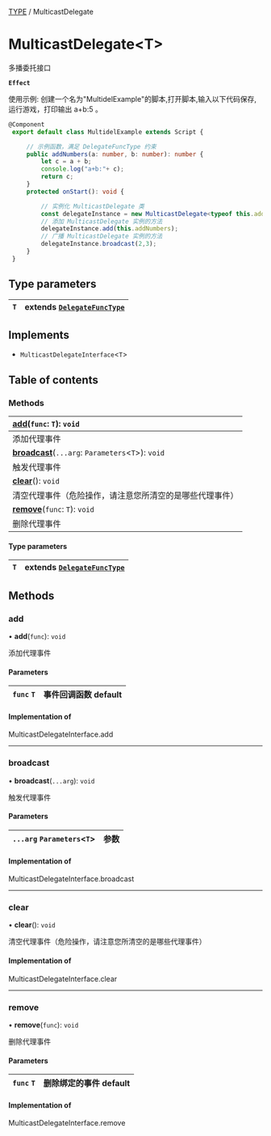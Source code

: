 [TYPE](../groups/TYPE.TYPE.md) / MulticastDelegate

# MulticastDelegate<T\> <Badge type="tip" text="Class" /> <Score text="MulticastDelegate<T\>" />

多播委托接口

**`Effect`**


<span style="font-size: 14px;">
使用示例: 创建一个名为"MultidelExample"的脚本,打开脚本,输入以下代码保存,运行游戏，打印输出 a+b:5 。
</span>

```ts
@Component
 export default class MultidelExample extends Script {

     // 示例函数，满足 DelegateFuncType 约束
     public addNumbers(a: number, b: number): number {
         let c = a + b;
         console.log("a+b:"+ c);
         return c;
     }
     protected onStart(): void {

         // 实例化 MulticastDelegate 类
         const delegateInstance = new MulticastDelegate<typeof this.addNumbers>();
         // 添加 MulticastDelegate 实例的方法
         delegateInstance.add(this.addNumbers);
         // 广播 MulticastDelegate 实例的方法
         delegateInstance.broadcast(2,3);
     }
 }
```

## Type parameters

| `T` | extends [`DelegateFuncType`](../modules/Core.mw.md#delegatefunctype) |
| :------ | :------ |

## Implements

- `MulticastDelegateInterface`<`T`\>

## Table of contents

### Methods <Score text="Methods" /> 
| **[add](mw.MulticastDelegate.md#add)**(`func`: `T`): `void`  |
| :-----|
| 添加代理事件|
| **[broadcast](mw.MulticastDelegate.md#broadcast)**(`...arg`: `Parameters`<`T`\>): `void`  |
| 触发代理事件|
| **[clear](mw.MulticastDelegate.md#clear)**(): `void`  |
| 清空代理事件（危险操作，请注意您所清空的是哪些代理事件）|
| **[remove](mw.MulticastDelegate.md#remove)**(`func`: `T`): `void`  |
| 删除代理事件|

#### Type parameters

| `T` | extends [`DelegateFuncType`](../modules/Core.mw.md#delegatefunctype) |
| :------ | :------ |

## Methods

### add <Score text="add" /> 

• **add**(`func`): `void` 

添加代理事件

#### Parameters

| `func` `T` |  事件回调函数 default |
| :------ | :------ |


#### Implementation of

MulticastDelegateInterface.add


___

### broadcast <Score text="broadcast" /> 

• **broadcast**(`...arg`): `void` 

触发代理事件

#### Parameters

| `...arg` `Parameters`<`T`\> |  参数 |
| :------ | :------ |


#### Implementation of

MulticastDelegateInterface.broadcast


___

### clear <Score text="clear" /> 

• **clear**(): `void` 

清空代理事件（危险操作，请注意您所清空的是哪些代理事件）


#### Implementation of

MulticastDelegateInterface.clear


___

### remove <Score text="remove" /> 

• **remove**(`func`): `void` 

删除代理事件

#### Parameters

| `func` `T` |  删除绑定的事件 default |
| :------ | :------ |


#### Implementation of

MulticastDelegateInterface.remove

